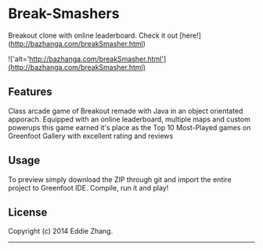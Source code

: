 Break-Smashers
===========

Breakout clone with online leaderboard. Check it out [here!] (http://bazhanga.com/breakSmasher.html)

!['alt='http://bazhanga.com/breakSmasher.html'](http://bazhanga.com/breakSmasher.html)

Features
------------

Class arcade game of Breakout remade with Java in an object orientated apporach. Equipped with an online leaderboard, multiple 
maps and custom powerups this game earned it's place as the Top 10 Most-Played games on Greenfoot Gallery with excellent rating and reviews

Usage
------------

To preview simply download the ZIP through git and import the entire project to Greenfoot IDE. Compile, run it and play!

License
-------------
Copyright (c) 2014 Eddie Zhang.

_________________________
